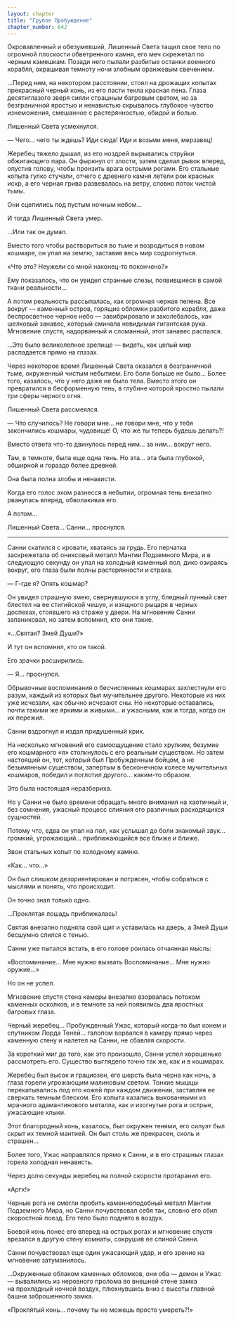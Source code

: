 ```yaml
---
layout: chapter
title: "Грубое Пробуждение"
chapter_number: 642
---
```


Окровавленный и обезумевший, Лишенный Света тащил свое тело по огромной плоскости обветренного камня, его меч скрежетал по черным камешкам. Позади него пылали разбитые останки военного корабля, окрашивая темноту ночи злобным оранжевым свечением.

...Перед ним, на некотором расстоянии, стоял на дрожащих копытах прекрасный черный конь, из его пасти текла красная пена. Глаза десятиглазого зверя сияли страшным багровым светом, но за безграничной яростью и ненавистью скрывалось глубокое чувство изнеможения, смешанное с растерянностью, обидой и болью.

Лишенный Света усмехнулся.

— Чего... чего ты ждешь? Иди сюда! Иди и возьми меня, мерзавец!

Жеребец тяжело дышал, из его ноздрей вырывались струйки обжигающего пара. Он фыркнул от злости, затем сделал рывок вперед, опустив голову, чтобы пронзить врага острыми рогами. Его стальные копыта гулко стучали, отчего с древнего камня летели рои красных искр, а его черная грива развевалась на ветру, словно поток чистой тьмы.

Они сцепились под пустым ночным небом...

И тогда Лишенный Света умер.

...Или так он думал.

Вместо того чтобы раствориться во тьме и возродиться в новом кошмаре, он упал на землю, заставив весь мир содрогнуться.

«Что это? Неужели со мной наконец-то покончено?»

Ему показалось, что он увидел странные слезы, появившиеся в самой ткани реальности...

А потом реальность рассыпалась, как огромная черная пелена. Все вокруг — каменный остров, горящие обломки разбитого корабля, даже беспросветное черное небо — завибрировало и заколебалось, как шелковый занавес, который сминала невидимая гигантская рука. Мгновение спустя, надорванный и сломанный, этот занавес распался.

...Это было великолепное зрелище — видеть, как целый мир распадается прямо на глазах.

Через некоторое время Лишенный Света оказался в безграничной тьме, окруженный чистым небытием. Его боли больше не было... Более того, казалось, что у него даже не было тела. Вместо этого он превратился в бесформенную тень, в глубине которой яростно пылали три сферы черного огня.

Лишенный Света рассмеялся.

— Что случилось? Не говори мне... не говори мне, что у тебя закончились кошмары, чудовище! О, что же ты теперь будешь делать?!

Вместо ответа что-то двинулось перед ним... за ним... вокруг него.

Там, в темноте, была еще одна тень. Но эта... эта была глубокой, обширной и гораздо более древней.

Она была полна злобы и ненависти.

Когда его голос эхом разнесся в небытии, огромная тень внезапно рванулась вперед, обволакивая его.

А потом...

Лишенный Света... Санни... проснулся.

***

Санни скатился с кровати, хватаясь за грудь. Его перчатка заскрежетала об ониксовый металл Мантии Подземного Мира, и в следующую секунду он упал на холодный каменный пол, дико озираясь вокруг, его глаза были полны растерянности и страха.

— Г-где я? Опять кошмар?

Он увидел страшную змею, свернувшуюся в углу, бледный лунный свет блестел на ее стигийской чешуе, и изящного рыцаря в черных доспехах, стоявшего на страже у двери. На мгновение Санни запаниковал, но затем вспомнил, кто они такие.

«...Святая? Змей Души?»

И тут он вспомнил, кто он такой.

Его зрачки расширились.

— Я... проснулся.

Обрывочные воспоминания о бесчисленных кошмарах захлестнули его разум, каждый из которых был мучительнее другого. Некоторые из них уже исчезали, как обычно исчезают сны. Но некоторые оставались, почти такими же яркими и живыми... и ужасными, как и тогда, когда он их пережил.

Санни вздрогнул и издал придушенный крик.

На несколько мгновений его самоощущение стало хрупким, безумие его кошмарного «я» столкнулось с его реальным существом. Но затем настоящий он, тот, который был Пробужденным бойцом, а не безымянным существом, запертым в бесконечном колесе мучительных кошмаров, победил и поглотил другого... каким-то образом.

Это была настоящая неразбериха.

Но у Санни не было времени обращать много внимания на хаотичный и, без сомнения, ужасный процесс слияния его различных расходящихся сущностей.

Потому что, едва он упал на пол, как услышал до боли знакомый звук... громкий, угрожающий... приближающийся все ближе и ближе.

Звон стальных копыт по холодному камню.

«Как... что...»

Он был слишком дезориентирован и потрясен, чтобы собраться с мыслями и понять, что происходит.

Он точно знал только одно.

...Проклятая лошадь приближалась!

Святая внезапно подняла свой щит и уставилась на дверь, а Змей Души бесшумно слился с тенью.

Санни уже пытался встать, в его голове роилась отчаянная мысль:

«Воспоминание... Мне нужно вызвать Воспоминание... Мне нужно оружие...»

Но он не успел.

Мгновение спустя стена камеры внезапно взорвалась потоком каменных осколков, и в темноте за ней появились два яростных багровых глаза.

Черный жеребец... Пробужденный Ужас, который когда-то был конем и спутником Лорда Теней... галопом ворвался в камеру прямо через каменную стену и налетел на Санни, не сбавляя скорости.

За короткий миг до того, как это произошло, Санни успел хорошенько рассмотреть его. Существо выглядело точно так же, как и в кошмарах.

Жеребец был высок и грациозен, его шерсть была черна как ночь, а глаза горели угрожающим малиновым светом. Тонкие мышцы перекатывались под его кожей при каждом движении, заставляя ее сверкать темным блеском. Его копыта казались выкованными из мрачного адамантинового металла, как и изогнутые рога и острые, ужасающие клыки.

Этот благородный конь, казалось, был окружен тенями, его силуэт был скрыт их темной мантией. Он был столь же прекрасен, сколь и страшен...

Более того, Ужас направлялся прямо к Санни, и в его страшных глазах горела холодная ненависть.

Через долю секунды жеребец на полной скорости протаранил его.

«Аргх!»

Черные рога не смогли пробить каменноподобный металл Мантии Подземного Мира, но Санни почувствовал себя так, словно его сбил скоростной поезд. Его тело было поднято в воздух.

Боевой конь понес его вперед на острых рогах и мгновение спустя врезался в другую стену комнаты, сокрушив ее спиной Санни.

Санни почувствовал еще один ужасающий удар, и его зрение на мгновение затуманилось.

...Окруженные облаком каменных обломков, они оба — демон и Ужас — вывалились из неровного пролома во внешней стене замка на прохладный ночной воздух, плюхнувшись вниз с высоты главной башни заброшенного замка.

«Проклятый конь... почему ты не можешь просто умереть?!»